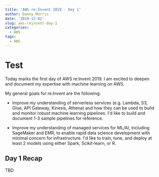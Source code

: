 ```yaml
---
title: 'AWS re:Invent 2019 - Day 1'
author: Danny Morris
date: '2019-12-02'
slug: aws-reinvent-day-1
categories:
  - AWS
tags:
  - AWS
---
```


# Test

Today marks the first day of AWS re:Invent 2019. I am excited to deepen and document my expertise with machine learning on AWS. 

My general goals for re:Invent are the following:

- Improve my understanding of serverless services (e.g. Lambda, S3, Glue, API Gateway, Kinesis, Athena) and how they can be used to build and monitor robust machine learning pipelines. I'd like to build and document 1-3 sample pipelines for reference.

- Improve my understanding of managed services for ML/AI, including SageMaker and EMR, to enable rapid data science development with minimal concern for infrastructure. I'd like to train, tune, and deploy at least 2 models using either Spark, Scikit-learn, or R.

## Day 1 Recap

TBD